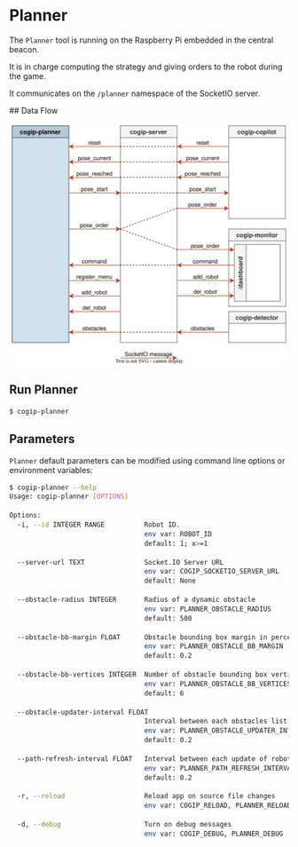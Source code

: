 # Planner

The `Planner` tool is running on the Raspberry Pi embedded in the central beacon.

It is in charge computing the strategy and giving orders to the robot during the game.

It communicates on the `/planner` namespace of the SocketIO server.

## Data Flow

![Planner Data Flow](../img/cogip-planner.svg)

## Run Planner

```bash
$ cogip-planner
```

## Parameters

`Planner` default parameters can be modified using command line options or environment variables:

```bash
$ cogip-planner --help
Usage: cogip-planner [OPTIONS]

Options:
  -i, --id INTEGER RANGE          Robot ID.
                                  env var: ROBOT_ID
                                  default: 1; x>=1

  --server-url TEXT               Socket.IO Server URL
                                  env var: COGIP_SOCKETIO_SERVER_URL
                                  default: None

  --obstacle-radius INTEGER       Radius of a dynamic obstacle
                                  env var: PLANNER_OBSTACLE_RADIUS
                                  default: 500

  --obstacle-bb-margin FLOAT      Obstacle bounding box margin in percent of the radius
                                  env var: PLANNER_OBSTACLE_BB_MARGIN
                                  default: 0.2

  --obstacle-bb-vertices INTEGER  Number of obstacle bounding box vertices
                                  env var: PLANNER_OBSTACLE_BB_VERTICES
                                  default: 6

  --obstacle-updater-interval FLOAT
                                  Interval between each obstacles list update (in seconds)
                                  env var: PLANNER_OBSTACLE_UPDATER_INTERVAL
                                  default: 0.2

  --path-refresh-interval FLOAT   Interval between each update of robot paths (in seconds)
                                  env var: PLANNER_PATH_REFRESH_INTERVAL
                                  default: 0.2

  -r, --reload                    Reload app on source file changes
                                  env var: COGIP_RELOAD, PLANNER_RELOAD

  -d, --debug                     Turn on debug messages
                                  env var: COGIP_DEBUG, PLANNER_DEBUG
```
